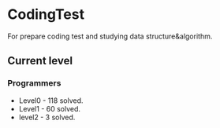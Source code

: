 # CodingTest

For prepare coding test and studying data structure&algorithm.

## Current level

### Programmers

- Level0 - 118 solved.
- Level1 - 60 solved.
- level2 - 3 solved.
